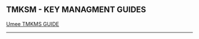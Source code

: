 ## TMKSM - KEY MANAGMENT GUIDES 

[Umee TMKMS GUIDE ](https://github.com/AlexToTheMoon/AM-Solutions/blob/main/tkms/umee/canon-2-guide.md)
* * *
